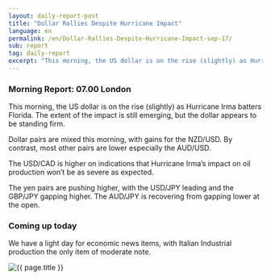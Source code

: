 ```yaml
---
layout: daily-report-post
title: "Dollar Rallies Despite Hurricane Impact"
language: en
permalink: /en/Dollar-Rallies-Despite-Hurricane-Impact-sep-17/
sub: report
tag: daily-report
excerpt: "This morning, the US dollar is on the rise (slightly) as Hurricane Irma batters Florida. The extent of the impact is still emerging, but the dollar appears to be standing firm ..."
---
```

### Morning Report: 07.00 London

This morning, the US dollar is on the rise (slightly) as Hurricane Irma batters Florida. The extent of the impact is still emerging, but the dollar appears to be standing firm. 

Dollar pairs are mixed this morning, with gains for the NZD/USD. By contrast, most other pairs are lower especially the AUD/USD. 

The USD/CAD is higher on indications that Hurricane Irma’s impact on oil production won’t be as severe as expected. 

The yen pairs are pushing higher, with the USD/JPY leading and the GBP/JPY gapping higher. The AUD/JPY is recovering from gapping lower at the open. 

### Coming up today

We have a light day for economic news items, with Italian Industrial production the only item of moderate note.

<p><img src="{{ "/assets/images/daily-report/2017-09-11_07-40-12.jpg" | relative_url }}" alt="{{ page.title }}" title="{{ page.title }}"></p>